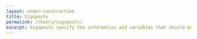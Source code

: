 ```yaml
---
layout: under-construction
title: Signposts
permalink: /theory/signposts/
excerpt: Signposts specify the information and variables that should be monitored to track performance/progress, and identify whether anticipated vulnerabilities or opportunities are occurring. They are typically included in monitoring plans or adaptive pathways, and may be associated with triggers.
---
```

